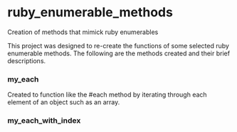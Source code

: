 # ruby_enumerable_methods
Creation of methods that mimick ruby enumerables

This project was designed to re-create the functions of some selected ruby enumerable methods.
The following are the methods created and their brief descriptions.

### my_each 
Created to function like the #each method by iterating through each element of an object such as an array.

### my_each_with_index


